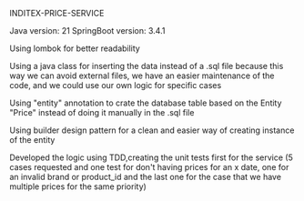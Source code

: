 INDITEX-PRICE-SERVICE

Java version: 21
SpringBoot version: 3.4.1

Using lombok for better readability

Using a java class for inserting the data instead of a .sql file because this way we can avoid external files, we have an easier maintenance of the code, and we could use our own logic for specific cases

Using "entity" annotation to crate the database table based on the Entity "Price" instead of doing it manually in the .sql file

Using builder design pattern for a clean and easier way of creating instance of the entity

Developed the logic using TDD,creating the unit tests first for the service (5 cases requested and one test for don't having prices for an x date, one for an invalid brand or product_id and the last one for the case that we have multiple prices for the same priority)

